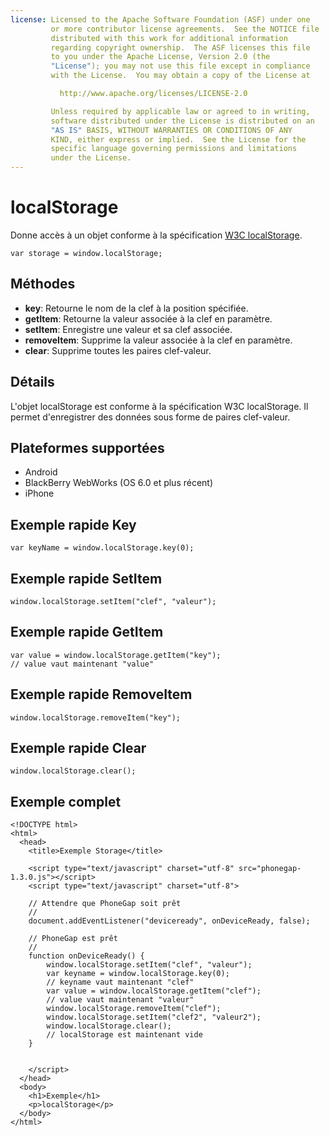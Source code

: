 ```yaml
---
license: Licensed to the Apache Software Foundation (ASF) under one
         or more contributor license agreements.  See the NOTICE file
         distributed with this work for additional information
         regarding copyright ownership.  The ASF licenses this file
         to you under the Apache License, Version 2.0 (the
         "License"); you may not use this file except in compliance
         with the License.  You may obtain a copy of the License at

           http://www.apache.org/licenses/LICENSE-2.0

         Unless required by applicable law or agreed to in writing,
         software distributed under the License is distributed on an
         "AS IS" BASIS, WITHOUT WARRANTIES OR CONDITIONS OF ANY
         KIND, either express or implied.  See the License for the
         specific language governing permissions and limitations
         under the License.
---
```


localStorage
============

Donne accès à un objet conforme à la spécification [W3C localStorage](http://dev.w3.org/html5/webstorage/#the-localstorage-attribute).

    var storage = window.localStorage;

Méthodes
--------

- __key__: Retourne le nom de la clef à la position spécifiée. 
- __getItem__: Retourne la valeur associée à la clef en paramètre.
- __setItem__: Enregistre une valeur et sa clef associée.
- __removeItem__: Supprime la valeur associée à la clef en paramètre.
- __clear__: Supprime toutes les paires clef-valeur.

Détails
-------

L'objet localStorage est conforme à la spécification W3C localStorage.  Il permet d'enregistrer des données sous forme de paires clef-valeur.

Plateformes supportées
----------------------

- Android
- BlackBerry WebWorks (OS 6.0 et plus récent)
- iPhone

Exemple rapide Key
------------------

    var keyName = window.localStorage.key(0);

Exemple rapide SetItem
----------------------

    window.localStorage.setItem("clef", "valeur");

Exemple rapide GetItem
----------------------

	var value = window.localStorage.getItem("key");
	// value vaut maintenant "value"

Exemple rapide RemoveItem
-------------------------

	window.localStorage.removeItem("key");

Exemple rapide Clear
--------------------

	window.localStorage.clear();

Exemple complet
------------

    <!DOCTYPE html>
    <html>
      <head>
        <title>Exemple Storage</title>

        <script type="text/javascript" charset="utf-8" src="phonegap-1.3.0.js"></script>
        <script type="text/javascript" charset="utf-8">

        // Attendre que PhoneGap soit prêt
        //
        document.addEventListener("deviceready", onDeviceReady, false);

        // PhoneGap est prêt
        //
        function onDeviceReady() {
			window.localStorage.setItem("clef", "valeur");
			var keyname = window.localStorage.key(0);
			// keyname vaut maintenant "clef"
			var value = window.localStorage.getItem("clef");
			// value vaut maintenant "valeur"
			window.localStorage.removeItem("clef");
			window.localStorage.setItem("clef2", "valeur2");
			window.localStorage.clear();
			// localStorage est maintenant vide
        }
    

        </script>
      </head>
      <body>
        <h1>Exemple</h1>
        <p>localStorage</p>
      </body>
    </html>
